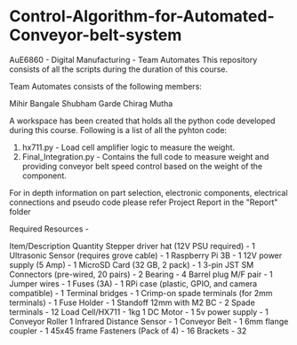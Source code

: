# Control-Algorithm-for-Automated-Conveyor-belt-system

AuE6860 - Digital Manufacturing - Team Automates
This repository consists of all the scripts during the duration of this course.

Team Automates consists of the following members:

Mihir Bangale
Shubham Garde
Chirag Mutha

A workspace has been created that holds all the python code developed during this course. Following is a list of all the pyhton code:
1) hx711.py - Load cell amplifier logic to measure the weight.
2) Final_Integration.py - Contains the full code to measure weight and providing conveyor belt speed control based on the weight of the component.

For in depth information on part selection, electronic components, electrical connections and pseudo code please refer Project Report in the "Report" folder

Required Resources -

Item/Description	Quantity
Stepper driver hat (12V PSU required)	- 1
Ultrasonic Sensor (requires grove cable) -	1
Raspberry Pi 3B -	1
12V power supply (5 Amp) - 1
MicroSD Card (32 GB, 2 pack) - 1
3-pin JST SM Connectors (pre-wired, 20 pairs) -	2
Bearing 	- 4
Barrel plug M/F pair	- 1
Jumper wires -	1
Fuses (3A) - 1
RPi case (plastic, GPIO, and camera compatible)	- 1
Terminal bridges -	1
Crimp-on spade terminals (for 2mm terminals) - 1
Fuse Holder -	1
Standoff 12mm with M2 BC -	2
Spade terminals -	12
Load Cell/HX711 - 1kg	1
DC Motor	- 1
5v power supply	- 1
Conveyor Roller 	1
Infrared Distance Sensor -	1
Conveyor Belt -	1
6mm flange coupler -	1
45x45 frame	
Fasteners (Pack of 4) -	16
Brackets - 32
